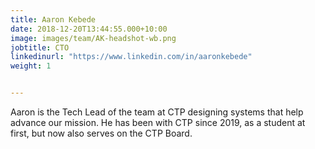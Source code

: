 ```yaml
---
title: Aaron Kebede
date: 2018-12-20T13:44:55.000+10:00
image: images/team/AK-headshot-wb.png
jobtitle: CTO
linkedinurl: "https://www.linkedin.com/in/aaronkebede"
weight: 1


---
```

Aaron is the Tech Lead of the team at CTP designing systems that help advance our mission. He has been with CTP since 2019, as a student at first, but now also serves on the CTP Board.
